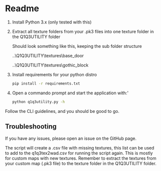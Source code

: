 # Readme

1. Install Python 3.x (only tested with this)

2. Extract all texture folders from your .pk3 files into one texture folder in the Q1Q3UTILITY folder
	
	Should look something like this, keeping the sub folder structure
	
	..\Q1Q3UTILITY\textures\base_door
	
	..\Q1Q3UTILITY\textures\gothic_block
	
3. Install requirements for your python distro

	```bash
	pip install -r requirements.txt
	```

4. Open a commando prompt and start the application with:'

	```bash
	python q1q3utility.py -h
	```
Follow the CLI guidelines, and you should be good to go.

## Troubleshooting

If you have any issues, please open an issue on the GitHub page.

The script will create a .csv file with missing textures, this list can be used to add to the q1q3tex2wad.csv for 
running the script again. This is mostly for custom maps with new textures. Remember to extract the textures from 
your custom map (.pk3 file) to the texture folder in the Q1Q3UTILITY folder.

